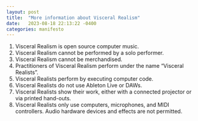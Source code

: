 ```yaml
---
layout: post
title:  "More information about Visceral Realism"
date:   2023-08-18 22:13:22 -0400
categories: manifesto
---
```

1. Visceral Realism is open source computer music.
2. Visceral Realism cannot be performed by a solo performer.
3. Visceral Realism cannot be merchandised.
4. Practitioners of Visceral Realism perform under the name “Visceral Realists”.
5. Visceral Realists perform by executing computer code.
6. Visceral Realists do not use Ableton Live or DAWs.
7. Visceral Realists show their work, either with a connected projector or via printed hand-outs.
8. Visceral Realists only use computers, microphones, and MIDI controllers. Audio hardware devices and effects are not permitted.

